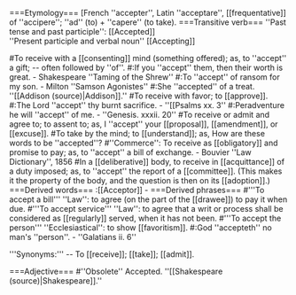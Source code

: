 ===Etymology===
[French ''accepter'', Latin ''acceptare'', [[frequentative]] of ''accipere''; ''ad'' (to) + ''capere'' (to take).
===Transitive verb===
''Past tense and past participle'': [[Accepted]]<br>
''Present participle and verbal noun'' [[Accepting]]

#To receive with a [[consenting]] mind (something offered); as, to ''accept'' a gift; -- often followed by ''of''.
#:If you ''accept'' them, then their worth is great. - Shakespeare ''Taming of the Shrew''
#:To ''accept'' of ransom for my son. - Milton ''Samson Agonistes''
#:She ''accepted'' of a treat. ''[[Addison (source)|Addison]].''
#To receive with favor; to [[approve]].
#:The Lord ''accept'' thy burnt sacrifice. - ''[[Psalms xx. 3''
#:Peradventure he will ''accept'' of me. - ''Genesis. xxxii. 20''
#To receive or admit and agree to; to assent to; as, I ''accept'' your [[proposal]], [[amendment]], or [[excuse]].
#To take by the mind; to [[understand]]; as, How are these words to be ''accepted''?
#''Commerce'': To receive as [[obligatory]] and promise to pay; as, to ''accept'' a bill of exchange. - Bouvier ''Law Dictionary'', 1856
#In a [[deliberative]] body, to receive in [[acquittance]] of a duty imposed; as, to ''accept'' the report of a [[committee]]. (This makes it the property of the body, and the question is then on its [[adoption]].)
===Derived words===
:[[Acceptor]] - 
===Derived phrases===
#'''To accept a bill''' ''Law'': to agree (on the part of the [[drawee]]) to pay it when due. 
#'''To accept service''' ''Law'': to agree that a writ or process shall be considered as [[regularly]] served, when it has not been. 
#'''To accept the person''' ''Ecclesiastical'': to show [[favoritism]].
#:God ''accepteth'' no man's ''person''. - ''Galatians ii. 6''

'''Synonyms:''' -- To [[receive]]; [[take]]; [[admit]]. 


===Adjective===
#''Obsolete'' Accepted.  ''[[Shakespeare (source)|Shakespeare]].''